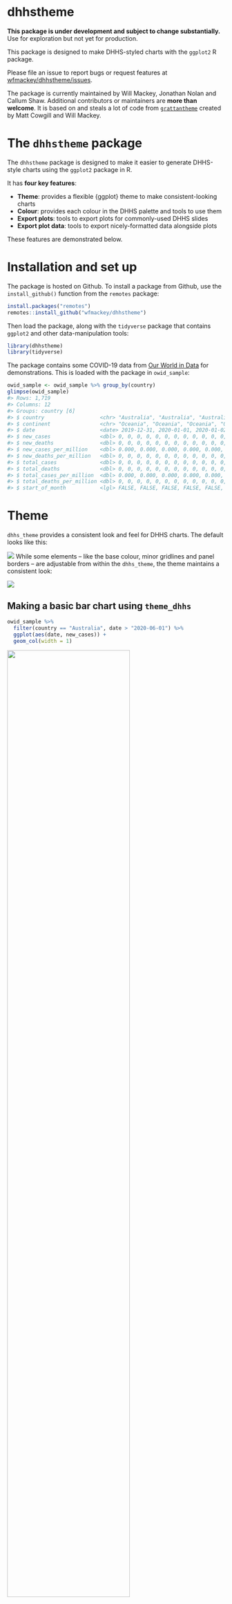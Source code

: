 
<!-- README.md is generated from README.Rmd. Please edit that file -->

# dhhstheme

<!-- badges: start -->

<!-- badges: end -->

**This package is under development and subject to change
substantially.** Use for exploration but not yet for production.

This package is designed to make DHHS-styled charts with the `ggplot2` R
package.

Please file an issue to report bugs or request features at
[wfmackey/dhhstheme/issues](https://github.com/wfmackey/dhhstheme/issues).

The package is currently maintained by Will Mackey, Jonathan Nolan and
Callum Shaw. Additional contributors or maintainers are **more than
welcome**. It is based on and steals a lot of code from
[`grattantheme`](https://github.com/grattan/grattantheme) created by
Matt Cowgill and Will Mackey.

# The `dhhstheme` package

The `dhhstheme` package is designed to make it easier to generate
DHHS-style charts using the `ggplot2` package in R.

It has **four key features**:

  - **Theme**: provides a flexible {ggplot} theme to make
    consistent-looking charts
  - **Colour**: provides each colour in the DHHS palette and tools to
    use them
  - **Export plots**: tools to export plots for commonly-used DHHS
    slides
  - **Export plot data**: tools to export nicely-formatted data
    alongside plots

These features are demonstrated below.

# Installation and set up

The package is hosted on Github. To install a package from Github, use
the `install_github()` function from the `remotes` package:

``` r
install.packages("remotes")
remotes::install_github("wfmackey/dhhstheme")
```

Then load the package, along with the `tidyverse` package that contains
`ggplot2` and other data-manipulation tools:

``` r
library(dhhstheme)
library(tidyverse)
```

The package contains some COVID-19 data from [Our World in
Data](https://ourworldindata.org/coronavirus) for demonstrations. This
is loaded with the package in `owid_sample`:

``` r
owid_sample <- owid_sample %>% group_by(country)
glimpse(owid_sample)
#> Rows: 1,719
#> Columns: 12
#> Groups: country [6]
#> $ country                  <chr> "Australia", "Australia", "Australia", "Aust…
#> $ continent                <chr> "Oceania", "Oceania", "Oceania", "Oceania", …
#> $ date                     <date> 2019-12-31, 2020-01-01, 2020-01-02, 2020-01…
#> $ new_cases                <dbl> 0, 0, 0, 0, 0, 0, 0, 0, 0, 0, 0, 0, 0, 0, 0,…
#> $ new_deaths               <dbl> 0, 0, 0, 0, 0, 0, 0, 0, 0, 0, 0, 0, 0, 0, 0,…
#> $ new_cases_per_million    <dbl> 0.000, 0.000, 0.000, 0.000, 0.000, 0.000, 0.…
#> $ new_deaths_per_million   <dbl> 0, 0, 0, 0, 0, 0, 0, 0, 0, 0, 0, 0, 0, 0, 0,…
#> $ total_cases              <dbl> 0, 0, 0, 0, 0, 0, 0, 0, 0, 0, 0, 0, 0, 0, 0,…
#> $ total_deaths             <dbl> 0, 0, 0, 0, 0, 0, 0, 0, 0, 0, 0, 0, 0, 0, 0,…
#> $ total_cases_per_million  <dbl> 0.000, 0.000, 0.000, 0.000, 0.000, 0.000, 0.…
#> $ total_deaths_per_million <dbl> 0, 0, 0, 0, 0, 0, 0, 0, 0, 0, 0, 0, 0, 0, 0,…
#> $ start_of_month           <lgl> FALSE, FALSE, FALSE, FALSE, FALSE, FALSE, FA…
```

# Theme

`dhhs_theme` provides a consistent look and feel for DHHS charts. The
default looks like this:

![](man/figures/dhhs_theme_figures/Slide1.png) While some elements –
like the base colour, minor gridlines and panel borders – are adjustable
from within the `dhhs_theme`, the theme maintains a consistent look:

![](man/figures/dhhs_theme_figures/Slide2.png)

## Making a basic bar chart using `theme_dhhs`

``` r
owid_sample %>% 
  filter(country == "Australia", date > "2020-06-01") %>% 
  ggplot(aes(date, new_cases)) + 
  geom_col(width = 1)
```

<img src="man/figures/README-base_col-1.png" width="75%" style="display: block; margin: auto auto auto 0;" />

To add the DHHS theme, add `theme_dhhs`:

``` r
owid_sample %>% 
  filter(country == "Australia", date > "2020-06-01") %>% 
  ggplot(aes(date, new_cases)) + 
  geom_col(width = 1) +
  theme_dhhs()
```

<img src="man/figures/README-theme_col-1.png" width="75%" style="display: block; margin: auto auto auto 0;" />

And add a DHHS y-axis:

``` r
owid_sample %>% 
  filter(country == "Australia", date > "2020-06-01") %>% 
  ggplot(aes(date, new_cases)) + 
  geom_col() +
  theme_dhhs() + 
  dhhs_y_continuous()
```

<img src="man/figures/README-theme_col2-1.png" width="75%" style="display: block; margin: auto auto auto 0;" />

Finally, add titles and labels as you normally would:

``` r
aus_cases <- owid_sample %>% 
  filter(country == "Australia", date > "2020-06-01") %>% 
  ggplot(aes(date, new_cases)) + 
  geom_col() +
  theme_dhhs() +
  dhhs_y_continuous() +
  labs(title = "Australia's second wave",
       subtitle = "Daily COVID-19 cases in Australia",
       x = NULL,
       y = NULL,
       caption = "Source: Our World in Data (ourworldindata.org/coronavirus).")

aus_cases
```

<img src="man/figures/README-theme_col3-1.png" width="75%" style="display: block; margin: auto auto auto 0;" />

This process works for all kinds of plot `geoms`, and colour arguments
to `dhhs_theme` will flow through to `geom` default colours (for lines
or point or whatever). Examples below.

``` r
owid_sample %>% 
  filter(country == "Sweden") %>% 
  ggplot(aes(date, new_cases_per_million)) + 
  geom_line() +
  theme_dhhs() +
  dhhs_y_continuous() + 
  labs(title = "Sweden",
       subtitle = "Daily cases per million population",
       x = NULL,
       y = NULL)
```

<img src="man/figures/README-theme_line-1.png" width="75%" style="display: block; margin: auto auto auto 0;" />

``` r


owid_sample %>% 
  filter(country == "United States") %>% 
  ggplot(aes(date, new_cases_per_million)) + 
  geom_point() +
  theme_dhhs(base_colour = dhhs_teal) +
  dhhs_y_continuous() + 
  labs(title = "United States",
       subtitle = "Daily cases per million population",
       x = NULL,
       y = NULL)
```

<img src="man/figures/README-theme_line-2.png" width="75%" style="display: block; margin: auto auto auto 0;" />

``` r


owid_sample %>% 
  ggplot(aes(total_cases_per_million, total_deaths_per_million,
             group = country)) + 
  geom_line(size = 1) +
  geom_point(data = owid_sample %>% filter(date == max(date)),
             size = 4) +
  theme_dhhs(base_colour = dhhs_pink) +
  dhhs_y_continuous() + 
  dhhs_x_continuous() + 
  labs(title = "Cases and deaths per million over time",
       subtitle = "Total deaths per million",
       x = "Total cases per million",
       y = NULL)
```

<img src="man/figures/README-theme_line-3.png" width="75%" style="display: block; margin: auto auto auto 0;" />

# Colours

`dhhstheme` comes with lazily-loaded DHHS hex values. After `dhhstheme`
has been loaded with `library(dhhstheme)`, use a colour by typing
`dhhs_` and the colour name. E.g.:

``` r
dhhs_pink
#> [1] "#D50032"
dhhs_navy
#> [1] "#201547"
dhhs_blue
#> [1] "#004EA8"
dhhs_blue1
#> [1] "#E0EAF5"
```

The colours are sourced from the *DHHS Visual style guide for staff
preparing Word documents and Powerpoint presentations*. They are:

![](man/figures/dhhs_theme_figures/Slide3.png)

Two helper functions are provided to assist in selecting a colour
palette for your chart: `dhhs_colour_continuous()` and
`dhhs_fill_continuous()`. These can be used to assign colour or fill
`geoms` to a DHHS palette:

``` r
owid_sample %>% 
  filter(start_of_month,
         country %in% c("United States",
                        "Sweden",
                        "France")) %>% 
  ggplot(aes(total_cases_per_million, total_deaths_per_million,
             colour = country)) + 
  geom_point(size = 4) + 
  theme_dhhs(legend = "top") +
  dhhs_y_continuous() +
  dhhs_x_continuous(labels = scales::comma) + 
  dhhs_colour_manual(4) +
  labs(title = "More COVID-19 cases have led to more deaths",
       subtitle = "COVID-19 deaths per million population",
       x = "COVID-19 cases per million population",
       y = NULL,
       colour = NULL,
       caption = "Source: Our World in Data (ourworldindata.org/coronavirus).")
```

<img src="man/figures/README-dhhs_colour1-1.png" width="75%" style="display: block; margin: auto auto auto 0;" />

Alternatively, you can provide your own colour combinations using a
`value` argument:

``` r
owid_plot <- owid_sample %>% 
  filter(start_of_month,
         country %in% c("United States",
                        "Sweden",
                        "France")) %>% 
  ggplot(aes(total_cases_per_million, total_deaths_per_million,
             colour = country)) + 
  geom_point(size = 4) + 
  theme_dhhs(legend = "top", panel_borders = "border") +
  dhhs_y_continuous() +
  dhhs_x_continuous(labels = scales::comma) + 
  dhhs_colour_manual(values = c(dhhs_pink4, dhhs_green4, dhhs_blue4, dhhs_purple4)) +
  labs(title = "More COVID-19 cases have led to more deaths",
       subtitle = "COVID-19 deaths per million population",
       x = "COVID-19 cases per million population",
       y = NULL,
       colour = NULL,
       caption = "Source: Our World in Data (ourworldindata.org/coronavirus).")

owid_plot
```

<img src="man/figures/README-dhhs_colour2-1.png" width="75%" style="display: block; margin: auto auto auto 0;" />

## Saving a chart

The `dhhs_save` function is a wrapper around `ggsave` with pre-set sizes
and features commonly used in exporting charts at DHHS.

``` r
dhhs_save("data-raw/owid_plot.png", 
          plot_object = owid_plot)
#> Exporting plots for the large template
#>  - saving data-raw/owid_plot.png
```

This is designed to reduce ugly post-production re-sizing:

![](man/figures/dhhs_theme_figures/Slide4.png)

By default, this will save a ‘whole’ sized plot, which will fit the
whole **plotting** area of a DHHS Powerpoint slide. Often we will want
plots that cover half or a third of a slide, or to just cover the top or
bottom. We can use the `type` argument and one of nine pre-set sizes:

  - `"whole"`: The default. Use for a plot covering the whole body of a
    DHHS slide.
  - `"half"`: Use for a tall plot covering the full left or right side a
    normal DHHS slide.
  - `"third"`: Use for a tall plot covering roughly one-third of the
    horizontal space on a DHHS slide.
  - `"short-whole"`: Use for a short plot covering half the body of a
    DHHS slide.
  - `"short-half"`: Use for a short plot covering half of the left or
    right side of a DHHS slide.
  - `"short-third"`: Use for a short plot covering roughly one-third of
    the horizontal space on a normal DHHS slide.
  - `"all"`: Export all of the above in a folder called `file_path`.

For example:

``` r
dhhs_save("data-raw/owid_plot.png", 
          plot_object = owid_plot,
          type = "half")
#> Exporting plots for the large template
#>  - saving data-raw/owid_plot.png
```

Choosing ‘all’ will create a folder called `file_path` (sans extension)
and populate it with all possible chart types:

``` r
dhhs_save("data-raw/owid_plot.png", 
          plot_object = owid_plot,
          type = "all")
#> Exporting plots for the large template
#> Saving all types in data-raw/owid_plot
#>  - saving data-raw/owid_plot/owid_plot-whole.png
#>  - saving data-raw/owid_plot/owid_plot-half.png
#>  - saving data-raw/owid_plot/owid_plot-third.png
#>  - saving data-raw/owid_plot/owid_plot-short.png
#>  - saving data-raw/owid_plot/owid_plot-short-half.png
#>  - saving data-raw/owid_plot/owid_plot-short-third.png
#>  - exporting Excel data to: data-raw/owid_plot/owid_plot.xlsx
```

Additionally, because there are three commonly-used templates with
different sizes, you can tell `dhhs_save` the template you are using
with `ppt_size`. This takes one of three options:

  - `"large"`: for large Powerpoints with height 26.67 and width
    35.56cm.
  - `"normal43`: for standard 4:3 Powerpoints with height 19.05 and
    width 25.4cm.
  - `"normal169"`: for wide standard 16:9 Powerpoints with height 19.05
    and width 33.87cm.

These are applied alongside the `type` argument. For example, to save a
plot that takes up half the plotting area on the standard 16:9 DHHS
template:

``` r
dhhs_save("data-raw/owid_plot.png", 
          plot_object = owid_plot,
          type = "half",
          ppt_size = "normal169")
#> Exporting plots for the normal169 template
#>  - saving data-raw/owid_plot.png
```

# Exporting chart data

The `dhhs_save` function can create an Excel file that contains your
plot and the data used to make it. This can be called using the
`export_chartdata` argument:

``` r
dhhs_save("data-raw/owid_plot.png", 
          plot_object = owid_plot,
          export_chartdata = TRUE)
#> Exporting plots for the large template
#>  - saving data-raw/owid_plot/owid_plot-whole.png
#>  - exporting Excel data to: data-raw/owid_plot/owid_plot.xlsx
```

By default, this will export *only* the variables that are used in the
chart. To add additional variables, use the `add_vars` argument:

``` r
dhhs_save("data-raw/owid_plot.png", 
          plot_object = owid_plot,
          export_chartdata = TRUE, 
          add_vars = "date")
#> Exporting plots for the large template
#>  - saving data-raw/owid_plot/owid_plot-whole.png
#>  - exporting Excel data to: data-raw/owid_plot/owid_plot.xlsx
```

Which creates an Excel file with the variables
`total_cases_per_million`, `total_deaths_per_million`, `country` and
`date`:

![](man/figures/dhhs_theme_figures/Slide5.png)

# Exporting the data of multiple charts

The `save_chartdata` function, which is called by `dhhs_theme` when
exporting the Excel file, can be called directly. If you provide it with
a list of plots, it will create a single Excel file with a cover page
and one sheet per plot. For example:

``` r
save_chartdata("data-raw/owid_plot.xlsx", 
               object = list(owid_plot, aus_cases))
#> Adding missing grouping variables: `country`
```

creates an Excel file with a cover page, adds a sheet for `owid_plot`,
then another for `aus_cases`:

![](man/figures/dhhs_theme_figures/Slide6.png)
